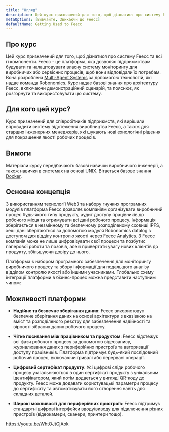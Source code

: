 ```yaml
---
title: "Огляд"
description: Цей курс призначений для того, щоб дізнатися про систему Feecc та всі її компоненти.
metaOptions: [Вивчайте, Звикаючи до Feecc]
defaultName: Getting Used to Feecc
---
```


## Про курс

Цей курс призначений для того, щоб дізнатися про систему Feecc та всі її компоненти. Feecc - це платформа, яка дозволяє підприємствам будувати та налаштовувати власну систему моніторингу для виробничих або сервісних процесів, щоб вони відповідали їх потребам. Вона розроблена [Multi-Agent Systems](http://multi-agent.io/) за допомогою технологій, які надає команда Robonomics. Курс надає базові знання про архітектуру Feecc, включаючи демонстраційний сценарій, та пояснює, як розгорнути та використовувати цю систему. 

## Для кого цей курс?

Курс призначений для співробітників підприємств, які вирішили впровадити систему відстеження виробництва Feecc, а також для старших інженерних менеджерів, які шукають нові ехнологічні рішення для покращення якості робочих процесів.

## Вимоги

Матеріали курсу передбачають базові навички виробничого інженерії, а також навички в системах на основі UNIX. Вітається базове знання [Docker](https://www.docker.com/).

## Основна концепція

З використанням технології Web3 та набору гнучких програмних модулів платформа Feecc дозволяє компаніям організувати виробничий процес будь-якого типу продукту, аудит доступу працівників до робочого місця та отримувати всі дані робочого процесу. Інформація зберігається в незмінному та безпечному розподіленому сховищі IPFS, хеші дані зберігаються за допомогою модуля Robonomics datalog з доступом для відділу контролю якості через Feecc Analytics. З Feecc компанія може не лише цифровізувати свої процеси та позбутис паперової роботи та позовів, але й привертати увагу нових клієнтів до продукту, збільшуючи довіру до нього.

Платформа є набором програмного забезпечення для моніторингу виробничого процесу та збору інформації для подальшого аналізу відділом контролю якості або іншими учасниками. Глобально схему інтеграції платформи в бізнес-процес можна представити наступним чином:

<LessonImages src="feecc-course/feecc-scheme.jpg" alt="A scheme of Feecc integration into the business process"/>

## Можливості платформи

- **Надійне та безпечне зберігання даних**: Feecc використовує безпечне зберігання даних на основі архітектури з вказівкою на вміст та розподіленого реєстру для забезпечення надійності та вірності зібраних даних робочого процесу.

- **Чітке посилання між працівником та продуктом**: Feecc відстежує всі фази робочого процесу за допомогою відеозапису, журналювання даних з периферійних пристроїв та авторизації доступу працівників. Платформа підтримує будь-який послідовний робочий процес, включаючи тривалі або перервані операції.

- **Цифровий сертифікат продукту**: Усі цифрові сліди робочого процесу узагальнюються в один сертифікат продукту з унікальним ідентифікатором, який потім додається у вигляді QR-коду до продукту. Feecc може додавати користувацькі параметри процесу до сертифікату та автоматизувати його створення навіть для складних деталей.

- **Широкі можливості для периферійних пристроїв**: Feecc підтримує стандартні цифрові інтерфейси вводу/виводу для підключення різних пристроїв (відеокамери, сканери, принтери тощо).

https://youtu.be/WhtOJtGjAok